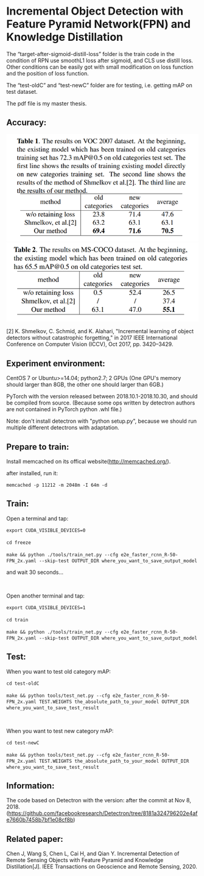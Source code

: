 # Incremental Object Detection with Feature Pyramid Network(FPN) and Knowledge Distillation
The “target-after-sigmoid-distill-loss” folder is the train code in the condition of RPN use smoothL1 loss after sigmoid, and CLS use distill loss. Other conditions can be easily got with small modification on loss function and the position of loss function. 


The “test-oldC” and “test-newC” folder are for testing, i.e. getting mAP on test dataset.


The pdf file is my master thesis.

## Accuracy:

<img src="VOC-2007-dataset-accuracy.png">
<img src="MS-COCO-2014-dataset-accuracy.png">

[2] K. Shmelkov, C. Schmid, and K. Alahari, "Incremental learning of object detectors without catastrophic forgetting," in 2017 IEEE International Conference on Computer Vision (ICCV), Oct 2017, pp. 3420–3429.

## Experiment environment:

CentOS 7 or Ubuntu>=14.04;	python2.7;	2 GPUs (One GPU's memory should larger than 8GB, the other one should larger than 6GB.)

PyTorch with the version released between 2018.10.1-2018.10.30, and should be compiled from source. (Because some ops written by detectron authors are not contained in PyTorch python .whl file.)	

Note: don't install detectron with "python setup.py", because we should run multiple different detectrons with adaptation.



## Prepare to train:

Install memcached on its offical website(http://memcached.org/).

after installed, run it:

```
memcached -p 11212 -m 2048m -I 64m -d
```



## Train:

Open a terminal and tap:

```
export CUDA_VISIBLE_DEVICES=0

cd freeze

make && python ./tools/train_net.py --cfg e2e_faster_rcnn_R-50-FPN_2x.yaml --skip-test OUTPUT_DIR where_you_want_to_save_output_model
```

and wait 30 seconds...



&nbsp;



Open another terminal and tap:
```
export CUDA_VISIBLE_DEVICES=1

cd train

make && python ./tools/train_net.py --cfg e2e_faster_rcnn_R-50-FPN_2x.yaml --skip-test OUTPUT_DIR where_you_want_to_save_output_model

```

## Test:

When you want to test old category mAP:
```
cd test-oldC

make && python tools/test_net.py --cfg e2e_faster_rcnn_R-50-FPN_2x.yaml TEST.WEIGHTS the_absolute_path_to_your_model OUTPUT_DIR where_you_want_to_save_test_result
```


&nbsp;



When you want to test new category mAP:
```
cd test-newC

make && python tools/test_net.py --cfg e2e_faster_rcnn_R-50-FPN_2x.yaml TEST.WEIGHTS the_absolute_path_to_your_model OUTPUT_DIR where_you_want_to_save_test_result
```


## Information: 
The code based on Detectron with the version: after the commit at Nov 8, 2018. (<https://github.com/facebookresearch/Detectron/tree/8181a324796202e4afe7660b7458b7bf1e08cf8b>) 



## Related paper:

Chen J, Wang S, Chen L, Cai H, and Qian Y. Incremental Detection of Remote Sensing Objects with Feature Pyramid and Knowledge Distillation[J]. IEEE Transactions on Geoscience and Remote Sensing, 2020.


